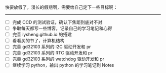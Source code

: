 
快要放假了，漫长的假期啊，需要给自己定下一些目标啊：

---
* [ ] 完成 CCD 的测试验证，确认下焦距到底对不对
* [ ] 争取每天都写一些博客，记录自己的学习笔记和心得
* [ ] 完善 iysheng.github.io 的搭建
* [ ] 看看买的书了，计算机结构
* [ ] 完善 gd32103 系列的 I2C 驱动开发和 pr
* [ ] 完善 gd32103 系列的 RTC 驱动开发和 pr
* [ ] 完善 gd32103 系列的 watchdog 驱动开发和 pr
* [ ] 继续学习 python，输出 python 的学习笔记到 Notes
